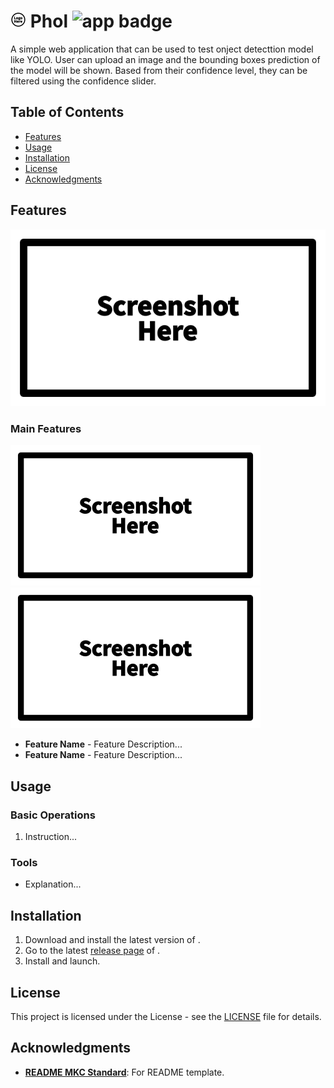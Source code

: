# ![logo thumbnail][logo-thumbnail] Phol ![app badge][app-badge]
A simple web application that can be used to test onject detecttion model like YOLO. User can upload an image and the bounding boxes prediction of the model will be shown. Based from their confidence level, they can be filtered using the confidence slider.

## Table of Contents
- [Features](#features)
- [Usage](#usage)
- [Installation](#installation)
- [License](#license)
- [Acknowledgments](#acknowledgments)

## Features
![single landscape][single-landscape]

### Main Features
![double landscape][double-landscape] &nbsp;
![double landscape][double-landscape]
- **Feature Name** - Feature Description...
- **Feature Name** - Feature Description...

## Usage
### Basic Operations
1. Instruction...

### Tools
- Explanation...

## Installation
1. Download and install the latest version of [<required-library>](required-library-link).
2. Go to the latest [release page][release-page] of <app-name>.
3. Install <app-name> and launch.

## License
This project is licensed under the <licence-name> License - see the [LICENSE](LICENSE) file for details.

## Acknowledgments
- **[README MKC Standard][readme-mkc-standard]**: For README template.

<!-- Reference -->
[logo-thumbnail]: https://github.com/Mindkerchief/README-MKC-Standard/blob/e6aa6e5d50a7de43b5c7d51e576a6eff42c26573/assets/logo-thumbnail.png
[app-badge]: https://img.shields.io/badge/GitHub-README-FFFFFF

[single-landscape]: https://github.com/Mindkerchief/README-MKC-Standard/blob/e6aa6e5d50a7de43b5c7d51e576a6eff42c26573/assets/screenshot-single-landscape.png
[double-landscape]: https://github.com/Mindkerchief/README-MKC-Standard/blob/e6aa6e5d50a7de43b5c7d51e576a6eff42c26573/assets/screenshot-double-landscape.png
[triple-portrait]: https://github.com/Mindkerchief/README-MKC-Standard/blob/e6aa6e5d50a7de43b5c7d51e576a6eff42c26573/assets/screenshot-triple-portrait.png

[release-page]: https://github.com/Mindkerchief/README-MKC-Standard/releases
[readme-mkc-standard]: https://github.com/Mindkerchief/README-MKC-Standard

